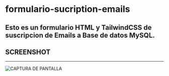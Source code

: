 # formulario-sucription-emails
Esto es un formulario HTML y TailwindCSS de suscripcion de Emails a Base de datos MySQL.
---
## SCREENSHOT
---
![CAPTURA DE PANTALLA](https://i.imgur.com/vgApYWU.jpg)
